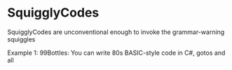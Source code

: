 # SquigglyCodes

SquigglyCodes are unconventional enough to invoke the grammar-warning squiggles

Example 1: 99Bottles: You can write 80s BASIC-style code in C#, gotos and all
